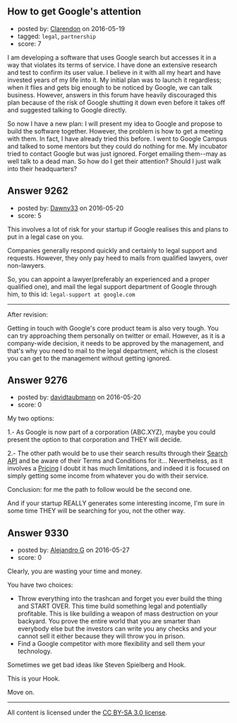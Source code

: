 ## How to get Google's attention

- posted by: [Clarendon](https://stackexchange.com/users/8465544/clarendon) on 2016-05-19
- tagged: `legal`, `partnership`
- score: 7

I am developing a software that uses Google search but accesses it in a way that violates its terms of service. I have done an extensive research and test to confirm its user value. I believe in it with all my heart and have invested years of my life into it. My initial plan was to launch it regardless; when it flies and gets big enough to be noticed by Google, we can talk business. However, answers in this forum have heavily discouraged this plan because of the risk of Google shutting it down even before it takes off and suggested talking to Google directly. 

So now I have a new plan: I will present my idea to Google and propose to build the software together. However, the problem is how to get a meeting with them. In fact, I have already tried this before. I went to Google Campus and talked to some mentors but they could do nothing for me. My incubator tried to contact Google but was just ignored.  Forget emailing them--may as well talk to a dead man. So how do I get their attention? Should I just walk into their headquarters? 


## Answer 9262

- posted by: [Dawny33](https://stackexchange.com/users/6444670/dawny33) on 2016-05-20
- score: 5

This involves a lot of risk for your startup if Google realises this and plans to put in a legal case on you.

Companies generally respond quickly and certainly to legal support and requests. However, they only pay heed to mails from qualified lawyers, over non-lawyers.

So, you can appoint a lawyer(preferably an experienced and a proper qualified one), and mail the legal support department of Google through him, to this id: `legal-support at google.com`


----------
After revision:

Getting in touch with Google's core product team is also very tough. You can try approaching them personally on twitter or email. However, as it is a company-wide decision, it needs to be approved by the management, and that's why you need to mail to the legal department, which is the closest you can get to the management without getting ignored.


## Answer 9276

- posted by: [davidtaubmann](https://stackexchange.com/users/2167306/davidtaubmann) on 2016-05-20
- score: 0

<p>My two options:</p>

<p>1.- As Google is now part of a corporation (ABC.XYZ), maybe you could present the option to that corporation and THEY will decide. </p>

<p>2.- The other path would be to use their search results through their <a href="https://developers.google.com/custom-search/json-api/v1/overview" rel="nofollow">Search API</a> and be aware of their Terms and Conditions for it... Nevertheless, as it involves a <a href="https://developers.google.com/custom-search/json-api/v1/overview#pricing" rel="nofollow">Pricing</a> I doubt it has much limitations, and indeed it is focused on simply getting some income from whatever you do with their service.</p>

<p>Conclusion: for me the path to follow would be the second one.</p>

<p>And if your startup REALLY generates some interesting income, I'm sure in some time THEY will be searching for you, not the other way.</p>



## Answer 9330

- posted by: [Alejandro G](https://stackexchange.com/users/8265496/alejandro-g) on 2016-05-27
- score: 0

Clearly, you are wasting your time and money.

You have two choices:

 - Throw everything into the trashcan and forget you ever build the thing and START OVER. This time build something legal and potentially profitable. This is like building a weapon of mass destruction on your backyard. You prove the entire world that you are smarter than everybody else but the investors can write you any checks and your cannot sell it either because they will throw you in prison.
 - Find a Google competitor with more flexibility and sell them your technology.

Sometimes we get bad ideas like Steven Spielberg and Hook.

This is your Hook.

Move on.



---

All content is licensed under the [CC BY-SA 3.0 license](https://creativecommons.org/licenses/by-sa/3.0/).
